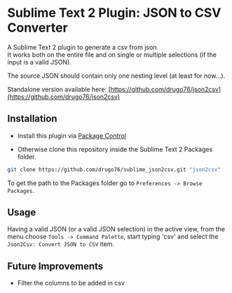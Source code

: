 # Sublime Text 2 Plugin: JSON to CSV Converter

A Sublime Text 2 plugin to generate a csv from json.  
It works both on the entire file and on single or multiple selections (if the input is a valid JSON).

The source JSON should contain only one nesting level (at least for now...).

Standalone version available here: [https://github.com/drugo76/json2csv](https://github.com/drugo76/json2csv)

## Installation

- Install this plugin via [Package Control](http://wbond.net/sublime_packages/package_control)

- Otherwise clone this repository inside the Sublime Text 2 Packages folder.  
```` bash
git clone https://github.com/drugo76/sublime_json2csv.git "json2csv"
````
To get the path to the Packages folder go to `Preferences -> Browse Packages`.

## Usage

Having a valid JSON (or a valid JSON selection) in the active view, from the menu choose `Tools -> Command Palette`, start typing 'csv' and select the `Json2Csv: Convert JSON to CSV` item.

## Future Improvements

- Filter the columns to be added in csv
